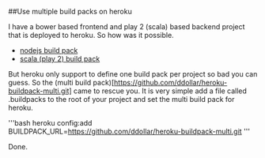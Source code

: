 ##Use multiple build packs on heroku

I have a bower based frontend and play 2 (scala) based backend project that is deployed to heroku. 
So how was it possible.

* [nodejs build pack](https://github.com/heroku/heroku-buildpack-nodejs.git)
* [scala (play 2) build pack](https://github.com/heroku/heroku-buildpack-scala.git)

But heroku only support to define one build pack per project so bad you can guess. So the (multi build pack)[https://github.com/ddollar/heroku-buildpack-multi.git]
came to rescue you. It is very simple add a file called .buildpacks to the root of your project and set the multi build pack for heroku.

'''bash
heroku config:add BUILDPACK_URL=https://github.com/ddollar/heroku-buildpack-multi.git
'''

Done.
